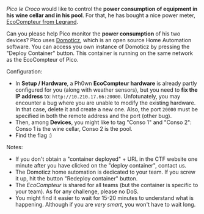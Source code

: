 *Pico le Croco* would like to control the **power consumption of equipment in his wine cellar and in his pool**. For that, he has bought a nice power meter, [EcoCompteur from Legrand](https://www.legrand.fr/pro/catalogue/31736-ecocompteurs-ip/ecocompteur-modulaire-ip-pour-mesure-consommation-sur-6-postes-110v-a-230v-6-modules).

Can you please help Pico monitor the **power consumption** of his two devices? Pico uses [Domoticz](https://www.domoticz.com/), which is an open source Home Automation software. You can access you own instance of Domoticz by pressing the "Deploy Container" button. This container is running on the same network as the EcoCompteur of Pico.

Configuration:

- In **Setup / Hardware**, a Ph0wn **EcoCompteur hardware** is already partly configured for you (along with weather sensors), but you need to **fix the IP address** to: `http://10.210.17.66:20000`. Unfotunately, you may encounter a bug where you are unable to modify the existing hardware. In that case, delete it and create a new one. Also, the port `20000` must be specified in both the remote address and the port (other bug).
- Then, among **Devices**, you might like to tag "Conso 1" and "Conso 2":  Conso 1 is the wine cellar, Conso 2 is the pool.
- Find the flag :)

Notes:

- If you don't obtain a "container deployed" + URL in the CTF website one minute after you have clicked on the "deploy container", contact us.
- The Domoticz home automation is dedicated to your team. If you screw it up, hit the button "Redeploy container" button.
- The *EcoCompteur* is shared for all teams (but the container is specific to your team). As for any challenge, please no DoS.
- You might find it easier to wait for 15-20 minutes to understand what is happening. Although if you are *very smart*, you won't have to wait long.


